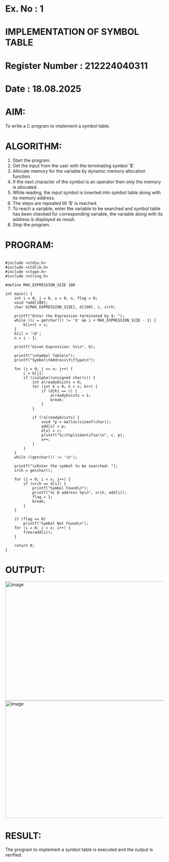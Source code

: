 # Ex. No : 1

# IMPLEMENTATION OF SYMBOL TABLE

# Register Number : 212224040311

# Date : 18.08.2025

# AIM:

To write a C program to implement a symbol table.

# ALGORITHM:

1. Start the program.
2. Get the input from the user with the terminating symbol ‘$’.
3. Allocate memory for the variable by dynamic memory allocation function.
4. If the next character of the symbol is an operator then only the memory is allocated.
5. While reading, the input symbol is inserted into symbol table along with its memory address.
6. The steps are repeated till ‘$’ is reached.
7. To reach a variable, enter the variable to be searched and symbol table has been checked for corresponding variable, the variable along with its address is displayed as result.
8. Stop the program.

# PROGRAM:
```

#include <stdio.h>
#include <stdlib.h>   
#include <ctype.h>    
#include <string.h>

#define MAX_EXPRESSION_SIZE 100

int main() {
    int i = 0, j = 0, x = 0, n, flag = 0;
    void *add[100];  
    char b[MAX_EXPRESSION_SIZE], d[100], c, srch;

    printf("Enter the Expression terminated by $: ");
    while ((c = getchar()) != '$' && i < MAX_EXPRESSION_SIZE - 1) {
        b[i++] = c;
    }
    b[i] = '\0'; 
    n = i - 1;

    printf("Given Expression: %s\n", b);

    printf("\nSymbol Table\n");
    printf("Symbol\tAddress\t\tType\n");

    for (j = 0; j <= n; j++) {
        c = b[j];
        if (isalpha((unsigned char)c)) {  
            int alreadyExists = 0;
            for (int k = 0; k < x; k++) {
                if (d[k] == c) {
                    alreadyExists = 1;
                    break;
                }
            }

            if (!alreadyExists) {
                void *p = malloc(sizeof(char));  
                add[x] = p;
                d[x] = c;
                printf("%c\t%p\tidentifier\n", c, p);
                x++;
            }
        }
    }
    while ((getchar()) != '\n');

    printf("\nEnter the symbol to be searched: ");
    srch = getchar();

    for (i = 0; i < x; i++) {
        if (srch == d[i]) {
            printf("Symbol Found\n");
            printf("%c @ address %p\n", srch, add[i]);
            flag = 1;
            break;
        }
    }

    if (flag == 0)
        printf("Symbol Not Found\n");
    for (i = 0; i < x; i++) {
        free(add[i]);
    }

    return 0;
}
```















# OUTPUT:
<img width="678" height="378" alt="image" src="https://github.com/user-attachments/assets/f335da7d-54d2-4933-92c1-2f8a12b83d32" />
<img width="620" height="373" alt="image" src="https://github.com/user-attachments/assets/49fc9fdd-8961-4ac2-8757-e33ffd165e2d" />




# RESULT:

The program to implement a symbol table is executed and the output is verified.
